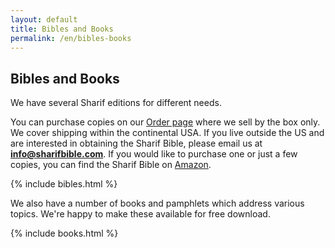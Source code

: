 ```yaml
---
layout: default
title: Bibles and Books
permalink: /en/bibles-books
---
```

## Bibles and Books

We have several Sharif editions for different needs.

You can purchase copies on our [Order page](https://www.example.org) where we sell by the box only. We cover shipping within the continental USA. If you live outside the US and are interested in obtaining the Sharif Bible, please email us at **info@sharifbible.com**. If you would like to purchase one or just a few copies, you can find the Sharif Bible on [Amazon](https://www.amazon.com/Arabic-Bible-Sharif-Translation-Hardcover/dp/0976601494/ref=sr_1_1?dchild=1&keywords=sharif+bible&qid=1605895471&sr=8-1).

{% include bibles.html %}

We also have a number of books and pamphlets which address various topics. We're happy to make these available for free download.

{% include books.html %}